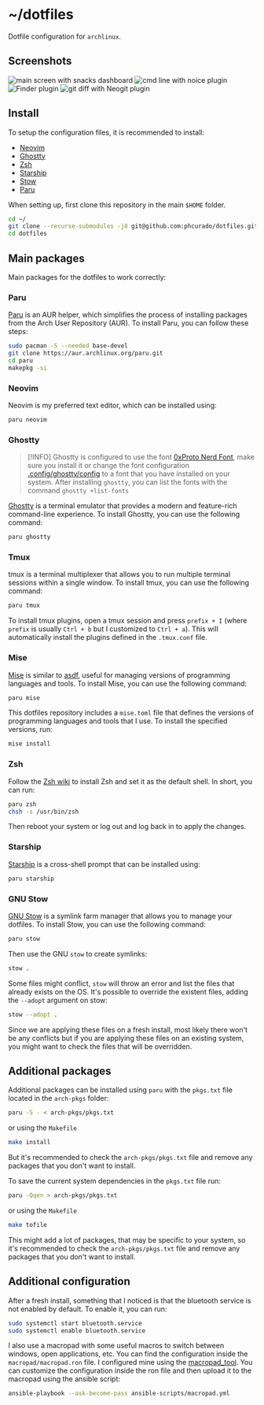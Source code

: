 # ~/dotfiles

Dotfile configuration for `archlinux`.

## Screenshots

<img src="images/dashboard.png" alt="main screen with snacks dashboard">

<img src="images/cmdline.png" alt="cmd line with noice plugin">

<img src="images/finder.png" alt="Finder plugin">

<img src="images/gitdiff.png" alt="git diff with Neogit plugin">

## Install

To setup the configuration files, it is recommended to install:

- [Neovim](https://neovim.io)
- [Ghostty](https://ghostty.org/)
- [Zsh](https://wiki.archlinux.org/title/Zsh)
- [Starship](https://starship.rs)
- [Stow](https://www.gnu.org/software/stow/manual/stow.html)
- [Paru](https://github.com/Morganamilo/paru)

When setting up, first clone this repository in the main `$HOME` folder.

```bash
cd ~/
git clone --recurse-submodules -j8 git@github.com:phcurado/dotfiles.git
cd dotfiles
```

## Main packages

Main packages for the dotfiles to work correctly:

### Paru

[Paru](https://github.com/Morganamilo/paru) is an AUR helper, which simplifies the process of installing packages from the Arch User Repository (AUR). To install Paru, you can follow these steps:

```bash
sudo pacman -S --needed base-devel
git clone https://aur.archlinux.org/paru.git
cd paru
makepkg -si

```

### Neovim

Neovim is my preferred text editor, which can be installed using:

```bash
paru neovim
```

### Ghostty

> [!INFO]
> Ghostty is configured to use the font [0xProto Nerd Font](https://github.com/0xType/0xProto), make sure you install it or change the font configuration [.config/ghostty/config](.config/ghostty/config) to a font that you have installed on your system. After installing `ghostty`, you can list the fonts with the command `ghostty +list-fonts`

[Ghostty](https://ghostty.org/) is a terminal emulator that provides a modern and feature-rich command-line experience. To install Ghostty, you can use the following command:

```bash
paru ghostty
```

### Tmux

tmux is a terminal multiplexer that allows you to run multiple terminal sessions within a single window. To install tmux, you can use the following command:

```bash
paru tmux
```

To install tmux plugins, open a tmux session and press `prefix + I` (where `prefix` is usually `Ctrl + b` but I customized to `Ctrl + a`). This will automatically install the plugins defined in the `.tmux.conf` file.

### Mise

[Mise](https://github.com/jdx/mise) is similar to [asdf](https://asdf-vm.com/), useful for managing versions of programming languages and tools. To install Mise, you can use the following command:

```bash
paru mise
```

This dotfiles repository includes a `mise.toml` file that defines the versions of programming languages and tools that I use. To install the specified versions, run:

```bash
mise install
```

### Zsh

Follow the [Zsh wiki](https://wiki.archlinux.org/title/Zsh) to install Zsh and set it as the default shell.
In short, you can run:

```bash
paru zsh
chsh -s /usr/bin/zsh
```

Then reboot your system or log out and log back in to apply the changes.

### Starship

[Starship](https://starship.rs) is a cross-shell prompt that can be installed using:

```bash
paru starship
```

### GNU Stow

[GNU Stow](https://www.gnu.org/software/stow/manual/stow.html) is a symlink farm manager that allows you to manage your dotfiles. To install Stow, you can use the following command:

```bash
paru stow
```

Then use the GNU `stow` to create symlinks:

```bash
stow .
```

Some files might conflict, `stow` will throw an error and list the files that already exists on the OS.
It's possible to override the existent files, adding the `--adopt` argument on stow:

```bash
stow --adopt .
```

Since we are applying these files on a fresh install, most likely there won't be any conflicts but if you are applying these files on an existing system, you might want to check the files that will be overridden.

## Additional packages

Additional packages can be installed using `paru` with the `pkgs.txt` file located in the `arch-pkgs` folder:

```bash
paru -S - < arch-pkgs/pkgs.txt
```

or using the `Makefile`

```bash
make install
```

But it's recommended to check the `arch-pkgs/pkgs.txt` file and remove any packages that you don't want to install.

To save the current system dependencies in the `pkgs.txt` file run:

```bash
paru -Qqen > arch-pkgs/pkgs.txt
```

or using the `Makefile`

```bash
make tofile
```

This might add a lot of packages, that may be specific to your system, so it's recommended to check the `arch-pkgs/pkgs.txt` file and remove any packages that you don't want to install.

## Additional configuration

After a fresh install, something that I noticed is that the bluetooth service is not enabled by default. To enable it, you can run:

```bash
sudo systemctl start bluetooth.service
sudo systemctl enable bluetooth.service
```

I also use a macropad with some useful macros to switch between windows, open applications, etc. You can find the configuration inside the `macropad/macropad.ron` file. I configured mine using the [macropad_tool](https://github.com/kamaaina/macropad_tool). You can customize the configuration inside the ron file and then upload it to the macropad using the ansible script:

```bash
ansible-playbook --ask-become-pass ansible-scripts/macropad.yml
```
